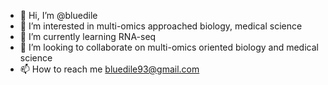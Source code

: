 - 👋 Hi, I’m @bluedile
- 👀 I’m interested in multi-omics approached biology, medical science
- 🌱 I’m currently learning RNA-seq
- 💞️ I’m looking to collaborate on multi-omics oriented biology and medical science
- 📫 How to reach me bluedile93@gmail.com

<!---
bluedile/bluedile is a ✨ special ✨ repository because its `README.md` (this file) appears on your GitHub profile.
You can click the Preview link to take a look at your changes.
--->
